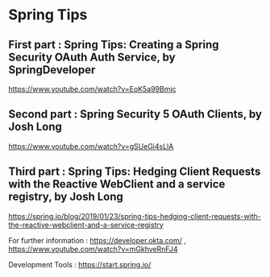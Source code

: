 # Spring Tips

## First part : Spring Tips: Creating a Spring Security OAuth Auth Service, by SpringDeveloper
https://www.youtube.com/watch?v=EoK5a99Bmjc


## Second part : Spring Security 5 OAuth Clients, by Josh Long
https://www.youtube.com/watch?v=gSUeGi4sLlA

## Third part : Spring Tips: Hedging Client Requests with the Reactive WebClient and a service registry, by Josh Long
https://spring.io/blog/2019/01/23/spring-tips-hedging-client-requests-with-the-reactive-webclient-and-a-service-registry


For further information : https://developer.okta.com/ , https://www.youtube.com/watch?v=mGkhveRnFJ4


Development Tools : https://start.spring.io/


